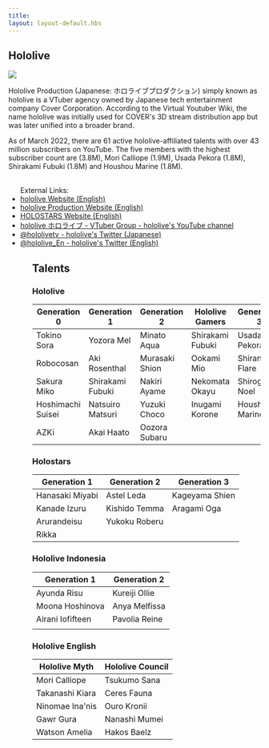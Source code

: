 ```yaml
---
title: ㅤ
layout: layout-default.hbs
---
```

## Hololive
<img class="homeimg"
            src="https://pbs.twimg.com/media/FJnphdUUcAg1Gdh?format=jpg&name=large">


<p class="main-text">Hololive Production (Japanese: ホロライブプロダクション) simply known as hololive is a VTuber agency owned by Japanese tech entertainment company Cover Corporation. According to the Virtual Youtuber Wiki, the name hololive was initially used for COVER's 3D stream distribution app but was later unified into a broader brand. <p>

<p class="main-text">As of March 2022, there are 61 active hololive-affiliated talents with over 43 million subscribers on YouTube. The five members with the highest subscriber count are (3.8M), Mori Calliope (1.9M), Usada Pekora (1.8M), Shirakami Fubuki (1.8M) and Houshou Marine (1.8M). 
<br>
<br>
<ul class="hololinks">
External Links:
<li><a href="https://hololive.hololivepro.com/en">hololive Website (English)</a></li>
<li> <a href="https://en.hololive.tv/">hololive Production Website (English)</a></li>
<li> <a href="https://www.holostars.hololivepro.com/en">HOLOSTARS Website (English)</a></li>
<li> <a href="https://www.youtube.com/channel/UCJFZiqLMntJufDCHc6bQixg">hololive ホロライブ - VTuber Group - hololive's YouTube channel</a></li>
<li> <a href="https://twitter.com/hololivetv">@hololivetv - hololive's Twitter (Japanese)</a></li>
<li> <a href="https://twitter.com/hololive_En">@hololive_En - hololive's Twitter (English)</a></li>
<ul>




## Talents

### Hololive

| Generation 0      	| Generation 1     	| Generation 2   	| Hololive Gamers  	| Generation 3   	| Generation 4     	| Generation 5   	| Generation 6   	|
|-------------------	|------------------	|----------------	|------------------	|----------------	|------------------	|----------------	|----------------	|
| Tokino Sora       	| Yozora Mel       	| Minato Aqua    	| Shirakami Fubuki 	| Usada Pekora   	| Amane Kanata     	| Yukihana Lamy  	| La+ Darknesss  	|
| Robocosan         	| Aki Rosenthal    	| Murasaki Shion 	| Ookami Mio       	| Shiranui Flare 	| Tsunomaki Watame 	| Momosuzu Nene  	| Takane Lui     	|
| Sakura Miko       	| Shirakami Fubuki 	| Nakiri Ayame   	| Nekomata Okayu   	| Shirogane Noel 	| Tokoyami Towa    	| Shishiro Botan 	| Hakui Koyori   	|
| Hoshimachi Suisei 	| Natsuiro Matsuri 	| Yuzuki Choco   	| Inugami Korone   	| Houshou Marine 	| Himemori Luna    	| Omaru Polka    	| Sakamata Chloe 	|
| AZKi              	| Akai Haato       	| Oozora Subaru  	|                  	|                	|                  	|                	| Kazama Iroha   	|

### Holostars

| Generation 1    	| Generation 2  	| Generation 3   	|
|-----------------	|---------------	|----------------	|
| Hanasaki Miyabi 	| Astel Leda    	| Kageyama Shien 	|
| Kanade Izuru    	| Kishido Temma 	| Aragami Oga    	|
| Arurandeisu     	| Yukoku Roberu 	|                	|
| Rikka           	|               	|                	|

### Hololive Indonesia
| Generation 1     	| Generation 2  	|  
|------------------	|---------------	|
| Ayunda Risu      	| Kureiji Ollie 	|  
| Moona Hoshinova  	| Anya Melfissa 	|  
| Airani Iofifteen 	| Pavolia Reine 	|   
|                  	|               	|  
### Hololive English
| Hololive Myth   	| Hololive Council 	|  
|-----------------	|------------------	|
| Mori Calliope   	| Tsukumo Sana     	|   
| Takanashi Kiara 	| Ceres Fauna      	|   
| Ninomae Ina'nis 	| Ouro Kronii      	|   	
| Gawr Gura       	| Nanashi Mumei    	|   	
| Watson Amelia   	| Hakos Baelz      	|   

